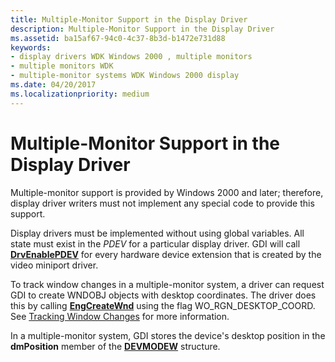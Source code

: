 ```yaml
---
title: Multiple-Monitor Support in the Display Driver
description: Multiple-Monitor Support in the Display Driver
ms.assetid: ba15af67-94c0-4c37-8b3d-b1472e731d88
keywords:
- display drivers WDK Windows 2000 , multiple monitors
- multiple monitors WDK
- multiple-monitor systems WDK Windows 2000 display
ms.date: 04/20/2017
ms.localizationpriority: medium
---
```


# Multiple-Monitor Support in the Display Driver

Multiple-monitor support is provided by Windows 2000 and later; therefore, display driver writers must not implement any special code to provide this support.

Display drivers must be implemented without using global variables. All state must exist in the *PDEV* for a particular display driver. GDI will call [**DrvEnablePDEV**](/windows/win32/api/winddi/nf-winddi-drvenablepdev) for every hardware device extension that is created by the video miniport driver.

To track window changes in a multiple-monitor system, a driver can request GDI to create WNDOBJ objects with desktop coordinates. The driver does this by calling [**EngCreateWnd**](/windows/win32/api/winddi/nf-winddi-engcreatewnd) using the flag WO\_RGN\_DESKTOP\_COORD. See [Tracking Window Changes](tracking-window-changes.md) for more information.

In a multiple-monitor system, GDI stores the device's desktop position in the **dmPosition** member of the [**DEVMODEW**](/windows/win32/api/wingdi/ns-wingdi-devmodew) structure.
